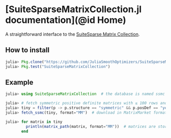 # [SuiteSparseMatrixCollection.jl documentation](@id Home)

A straightforward interface to the [SuiteSparse Matrix Collection](https://sparse.tamu.edu/).

## How to install

```julia
julia> Pkg.clone("https://github.com/JuliaSmoothOptimizers/SuiteSparseMatrixCollection.jl")
julia> Pkg.test("SuiteSparseMatrixCollection")
```

## Example

```julia
julia> using SuiteSparseMatrixCollection  # the database is named ssmc

julia> # fetch symmetric positive definite matrices with ≤ 100 rows and columns
julia> tiny = filter(p -> p.structure == "symmetric" && p.posDef == "yes" && p.type == "real" && p.rows ≤ 100, ssmc)
julia> fetch_ssmc(tiny, format="MM")  # download in MatrixMarket format

julia> for matrix in tiny
         println(matrix_path(matrix, format="MM"))  # matrices are stored here
       end
```
